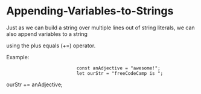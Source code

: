 # Appending-Variables-to-Strings

Just as we can build a string over multiple lines out of string literals, we can also append variables to a string 

using the plus equals (+=) operator.

Example:

                              const anAdjective = "awesome!";
                              let ourStr = "freeCodeCamp is ";
ourStr += anAdjective;
